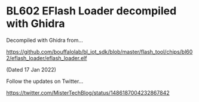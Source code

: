 # BL602 EFlash Loader decompiled with Ghidra

Decompiled with Ghidra from...

https://github.com/bouffalolab/bl_iot_sdk/blob/master/flash_tool/chips/bl602/eflash_loader/eflash_loader.elf

(Dated 17 Jan 2022)

Follow the updates on Twitter...

https://twitter.com/MisterTechBlog/status/1486187004232867842

